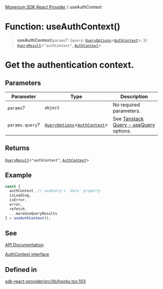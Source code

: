 [Monerium SDK React Provider](../README.md) / useAuthContext

# Function: useAuthContext()

> **useAuthContext**(`params`?: \{`query`: [`QueryOptions`](../type-aliases/QueryOptions.md)\<[`AuthContext`](../interfaces/AuthContext.md)\>; \}): [`QueryResult`](../type-aliases/QueryResult.md)\<`"authContext"`, [`AuthContext`](../interfaces/AuthContext.md)\>

# Get the authentication context.

## Parameters

| Parameter       | Type                                                                                               | Description                                                                                                         |
| --------------- | -------------------------------------------------------------------------------------------------- | ------------------------------------------------------------------------------------------------------------------- |
| `params`?       | `object`                                                                                           | No required parameters.                                                                                             |
| `params.query`? | [`QueryOptions`](../type-aliases/QueryOptions.md)\<[`AuthContext`](../interfaces/AuthContext.md)\> | See [Tanstack Query - useQuery](https://tanstack.com/query/latest/docs/framework/react/reference/useQuery) options. |

## Returns

[`QueryResult`](../type-aliases/QueryResult.md)\<`"authContext"`, [`AuthContext`](../interfaces/AuthContext.md)\>

## Example

```ts
const {
  authContext, // useQuery's `data` property
  isLoading,
  isError,
  error,
  refetch,
  ...moreUseQueryResults
} = useAuthContext();
```

## See

[API Documentation](https://monerium.dev/api-docs#operation/auth-context)

[AuthContext interface](https://github.com/monerium/js-monorepo/blob/main/packages/sdk/docs/generated/interfaces/AuthContext.md)

## Defined in

[sdk-react-provider/src/lib/hooks.tsx:103](https://github.com/monerium/js-monorepo/blob/ae1055c12538e860127a655bc059162d414323b3/packages/sdk-react-provider/src/lib/hooks.tsx#L103)

